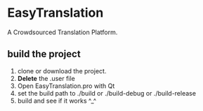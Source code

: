 # EasyTranslation
A Crowdsourced Translation Platform.

## build the project

1. clone or download the project.
2. **Delete** the .user file
3. Open EasyTranslation.pro with Qt
4. set the build path to ./build or ./build-debug or ./build-release
5. build and see if it works ^_^
